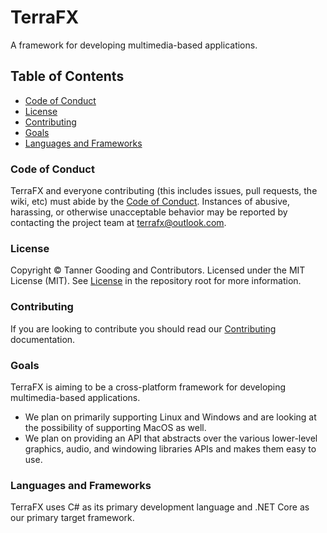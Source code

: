 # TerraFX

A framework for developing multimedia-based applications.

## Table of Contents

* [Code of Conduct](#code-of-conduct)
* [License](#license)
* [Contributing](#contributing)
* [Goals](#goals)
* [Languages and Frameworks](#languages-and-frameworks)

### Code of Conduct

TerraFX and everyone contributing (this includes issues, pull requests, the wiki, etc) must abide by the [Code of Conduct](CODE_OF_CONDUCT.md). Instances of abusive, harassing, or otherwise unacceptable behavior may be reported by contacting the project team at terrafx@outlook.com.

### License

Copyright © Tanner Gooding and Contributors. Licensed under the MIT License (MIT). See [License](LICENSE.md) in the repository root for more information.


### Contributing

If you are looking to contribute you should read our [Contributing](CONTRIBUTING.md) documentation.

### Goals

TerraFX is aiming to be a cross-platform framework for developing multimedia-based applications.

* We plan on primarily supporting Linux and Windows and are looking at the possibility of supporting MacOS as well.
* We plan on providing an API that abstracts over the various lower-level graphics, audio, and windowing libraries APIs and makes them easy to use.

### Languages and Frameworks

TerraFX uses C# as its primary development language and .NET Core as our primary target framework.
